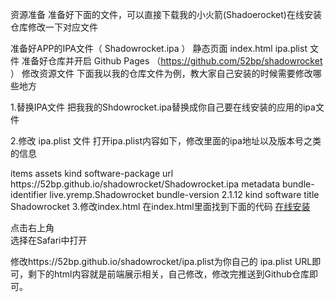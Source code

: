 资源准备
准备好下面的文件，可以直接下载我的小火箭(Shadoerocket)在线安装仓库修改一下对应文件

准备好APP的IPA文件（ Shadowrocket.ipa ）
静态页面 index.html
ipa.plist 文件
准备好仓库并开启 Github Pages （https://github.com/52bp/shadowrocket ）
修改资源文件
下面我以我的仓库文件为例，教大家自己安装的时候需要修改哪些地方

1.替换IPA文件
把我我的Shdowrocket.ipa替换成你自己要在线安装的应用的ipa文件


2.修改 ipa.plist 文件
打开ipa.plist内容如下，修改里面的ipa地址以及版本号之类的信息

<?xml version="1.0" encoding="UTF-8"?><!DOCTYPE plist PUBLIC "-//Apple//DTD PLIST 1.0//EN" "http://www.apple.com/DTDs/PropertyList-1.0.dtd">
<plist version="1.0">
    <dict>
        <key>items</key>
        <array>
            <dict>
                <key>assets</key>
                <array>
                    <dict>
                        <key>kind</key>
                        <string>software-package</string>
                        <key>url</key>
             <string>https://52bp.github.io/shadowrocket/Shadowrocket.ipa</string>
                    </dict>
                </array>
                <key>metadata</key>
                <dict>
                    <key>bundle-identifier</key>
                     <string>live.yremp.Shadowrocket</string>
                     <key>bundle-version</key>
                    <string>2.1.12</string>
                    <key>kind</key>
                    <string>software</string>
                    <key>title</key>
                    <string>Shadowrocket</string>
                </dict>
            </dict>
        </array>
    </dict>
</plist>
3.修改index.html
在index.html里面找到下面的代码

 <span id="checkinfo">
     <a href="itms-services://?action=download-manifest&url=https://52bp.github.io/shadowrocket/ipa.plist" class="btn btn-success btn-lg btn-circle" id="uaApp">在线安装</a>
          <div class="uatip" id="uaTip">
                <span class="uatip-icon"></span>
                         <p class="uatip-txt">点击右上角<br />选择在Safari中打开</p>
           </div>
  </span>
修改https://52bp.github.io/shadowrocket/ipa.plist为你自己的 ipa.plist URL即可，剩下的html内容就是前端展示相关，自己修改，修改完推送到Github仓库即可。
